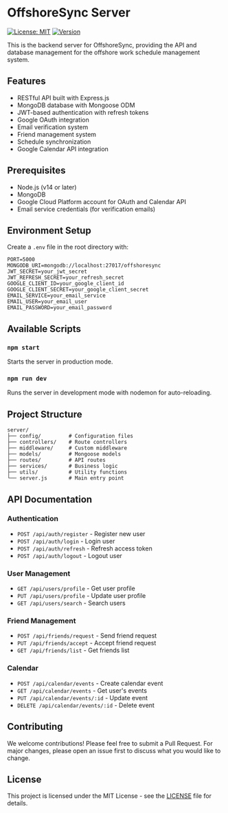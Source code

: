 # OffshoreSync Server

[![License: MIT](https://img.shields.io/badge/License-MIT-yellow.svg)](https://opensource.org/licenses/MIT)
[![Version](https://img.shields.io/badge/version-1.0.4-blue.svg)](https://semver.org)

This is the backend server for OffshoreSync, providing the API and database management for the offshore work schedule management system.

## Features

- RESTful API built with Express.js
- MongoDB database with Mongoose ODM
- JWT-based authentication with refresh tokens
- Google OAuth integration
- Email verification system
- Friend management system
- Schedule synchronization
- Google Calendar API integration

## Prerequisites

- Node.js (v14 or later)
- MongoDB
- Google Cloud Platform account for OAuth and Calendar API
- Email service credentials (for verification emails)

## Environment Setup

Create a `.env` file in the root directory with:

```env
PORT=5000
MONGODB_URI=mongodb://localhost:27017/offshoresync
JWT_SECRET=your_jwt_secret
JWT_REFRESH_SECRET=your_refresh_secret
GOOGLE_CLIENT_ID=your_google_client_id
GOOGLE_CLIENT_SECRET=your_google_client_secret
EMAIL_SERVICE=your_email_service
EMAIL_USER=your_email_user
EMAIL_PASSWORD=your_email_password
```

## Available Scripts

### `npm start`

Starts the server in production mode.

### `npm run dev`

Runs the server in development mode with nodemon for auto-reloading.

## Project Structure

```
server/
├── config/         # Configuration files
├── controllers/    # Route controllers
├── middleware/     # Custom middleware
├── models/         # Mongoose models
├── routes/         # API routes
├── services/       # Business logic
├── utils/          # Utility functions
└── server.js       # Main entry point
```

## API Documentation

### Authentication
- `POST /api/auth/register` - Register new user
- `POST /api/auth/login` - Login user
- `POST /api/auth/refresh` - Refresh access token
- `POST /api/auth/logout` - Logout user

### User Management
- `GET /api/users/profile` - Get user profile
- `PUT /api/users/profile` - Update user profile
- `GET /api/users/search` - Search users

### Friend Management
- `POST /api/friends/request` - Send friend request
- `PUT /api/friends/accept` - Accept friend request
- `GET /api/friends/list` - Get friends list

### Calendar
- `POST /api/calendar/events` - Create calendar event
- `GET /api/calendar/events` - Get user's events
- `PUT /api/calendar/events/:id` - Update event
- `DELETE /api/calendar/events/:id` - Delete event

## Contributing

We welcome contributions! Please feel free to submit a Pull Request. For major changes, please open an issue first to discuss what you would like to change.

## License

This project is licensed under the MIT License - see the [LICENSE](LICENSE) file for details.
